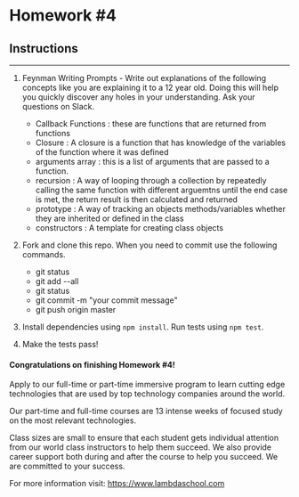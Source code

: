 # Homework #4

## Instructions
---
1. Feynman Writing Prompts - Write out explanations of the following concepts like you are explaining it to a 12 year old.  Doing this will help you quickly discover any holes in your understanding.  Ask your questions on Slack.

	* Callback Functions : these are functions that are returned from functions
	* Closure  : A closure is a function that has knowledge of the variables of the function where it was defined
	* arguments array : this is a list of arguments that are passed to a function.
	* recursion : A way of looping through a collection by repeatedly calling the same function with different arguemtns until the end case is met, the return result is then calculated and returned
	* prototype : A way of tracking an objects methods/variables whether they are inherited or defined in the class
	* constructors : A template for creating class objects


2. Fork and clone this repo.  When you need to commit use the following commands.

	* git status
	* git add --all
	* git status
	* git commit -m "your commit message"
	* git push origin master

3. Install dependencies using `npm install`.  Run tests using `npm test`.

4. Make the tests pass!



#### Congratulations on finishing Homework #4!
Apply to our full-time or part-time immersive program to learn cutting edge technologies that are used by top technology companies around the world.

Our part-time and full-time courses are 13 intense weeks of focused study on the most relevant technologies.  

Class sizes are small to ensure that each student gets individual attention from our world class instructors to help them succeed.  We also provide career support both during and after the course to help you succeed.  We are committed to your success.

For more information visit: https://www.lambdaschool.com
